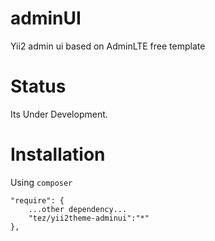 adminUI
=======

Yii2 admin ui based on AdminLTE free template

Status
=======
Its Under Development.

Installation
=======

Using ```composer```

```
"require": {
	...other dependency...	
	"tez/yii2theme-adminui":"*"
},
```